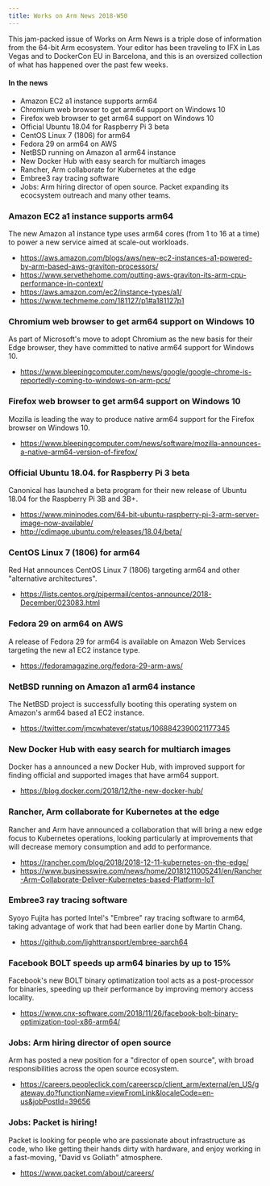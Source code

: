 ```yaml
---
title: Works on Arm News 2018-W50
---
```


This jam-packed issue of Works on Arm News is a triple dose of information from the 64-bit Arm ecosystem. Your editor has been traveling to IFX in Las Vegas and to DockerCon EU in Barcelona, and this is an oversized collection of what has happened over the past few weeks.

#### In the news

* Amazon EC2 a1 instance supports arm64
* Chromium web browser to get arm64 support on Windows 10
* Firefox web browser to get arm64 support on Windows 10
* Official Ubuntu 18.04 for Raspberry Pi 3 beta
* CentOS Linux 7 (1806) for arm64
* Fedora 29 on arm64 on AWS
* NetBSD running on Amazon a1 arm64 instance
* New Docker Hub with easy search for multiarch images
* Rancher, Arm collaborate for Kubernetes at the edge
* Embree3 ray tracing software
* Jobs: Arm hiring director of open source.  Packet expanding its ecocsystem outreach and many other teams.  

### Amazon EC2 a1 instance supports arm64

The new Amazon a1 instance type uses arm64 cores (from 1 to 16 at a time)
to power a new service aimed at scale-out workloads.

* https://aws.amazon.com/blogs/aws/new-ec2-instances-a1-powered-by-arm-based-aws-graviton-processors/
* https://www.servethehome.com/putting-aws-graviton-its-arm-cpu-performance-in-context/
* https://aws.amazon.com/ec2/instance-types/a1/
* https://www.techmeme.com/181127/p1#a181127p1

### Chromium web browser to get arm64 support on Windows 10

As part of Microsoft's move to adopt Chromium as the new basis
for their Edge browser, they have committed to native arm64
support for Windows 10.

* https://www.bleepingcomputer.com/news/google/google-chrome-is-reportedly-coming-to-windows-on-arm-pcs/

### Firefox web browser to get arm64 support on Windows 10

Mozilla is leading the way to produce native arm64 support for
the Firefox browser on Windows 10.

* https://www.bleepingcomputer.com/news/software/mozilla-announces-a-native-arm64-version-of-firefox/

### Official Ubuntu 18.04. for Raspberry Pi 3 beta

Canonical has launched a beta program for their new release
of Ubuntu 18.04 for the Raspberry Pi 3B and 3B+.

* https://www.mininodes.com/64-bit-ubuntu-raspberry-pi-3-arm-server-image-now-available/
* http://cdimage.ubuntu.com/releases/18.04/beta/

### CentOS Linux 7 (1806) for arm64

Red Hat announces CentOS Linux 7 (1806) targeting arm64 and
other "alternative architectures".

* https://lists.centos.org/pipermail/centos-announce/2018-December/023083.html

### Fedora 29 on arm64 on AWS

A release of Fedora 29 for arm64 is available on Amazon Web
Services targeting the new a1 EC2 instance type.

* https://fedoramagazine.org/fedora-29-arm-aws/

### NetBSD running on Amazon a1 arm64 instance

The NetBSD project is successfully booting this operating
system on Amazon's arm64 based a1 EC2 instance.

* https://twitter.com/jmcwhatever/status/1068842390021177345

### New Docker Hub with easy search for multiarch images

Docker has a announced a new Docker Hub, with improved
support for finding official and supported images that
have arm64 support.

* https://blog.docker.com/2018/12/the-new-docker-hub/

### Rancher, Arm collaborate for Kubernetes at the edge

Rancher and Arm have announced a collaboration that will
bring a new edge focus to Kubernetes operations, looking
particularly at improvements that will decrease memory
consumption and add to performance.

* https://rancher.com/blog/2018/2018-12-11-kubernetes-on-the-edge/
* https://www.businesswire.com/news/home/20181211005241/en/Rancher-Arm-Collaborate-Deliver-Kubernetes-based-Platform-IoT

### Embree3 ray tracing software

Syoyo Fujita has ported Intel's "Embree" ray tracing
software to arm64, taking advantage of work that had
been earlier done by Martin Chang.

* https://github.com/lighttransport/embree-aarch64

### Facebook BOLT speeds up arm64 binaries by up to 15%

Facebook's new BOLT binary optimatization tool acts as a
post-processor for binaries, speeding up their performance
by improving memory access locality.

* https://www.cnx-software.com/2018/11/26/facebook-bolt-binary-optimization-tool-x86-arm64/

### Jobs: Arm hiring director of open source

Arm has posted a new position for a "director of open source",
with broad responsibilities across the open source ecosystem.

* https://careers.peopleclick.com/careerscp/client_arm/external/en_US/gateway.do?functionName=viewFromLink&localeCode=en-us&jobPostId=39656

### Jobs: Packet is hiring!

Packet is looking for people who are passionate about infrastructure as code, 
who like getting their hands dirty with hardware, and enjoy working in a 
fast-moving, "David vs Goliath" atmosphere.

* https://www.packet.com/about/careers/
